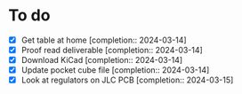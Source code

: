 # To do

- [x] Get table at home  [completion:: 2024-03-14]
- [x] Proof read deliverable  [completion:: 2024-03-14]
- [x] Download KiCad  [completion:: 2024-03-14]
- [x] Update pocket cube file  [completion:: 2024-03-14]
- [x] Look at regulators on JLC PCB  [completion:: 2024-03-15]